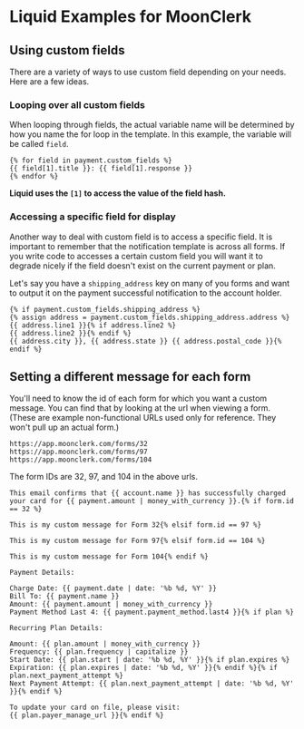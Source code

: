 # Liquid Examples for MoonClerk

## Using custom fields

There are a variety of ways to use custom field depending on your needs. Here are a few ideas.

### Looping over all custom fields

When looping through fields, the actual variable name will be determined
by how you name the for loop in the template. In this example, the variable
will be called `field`.

```Liquid
{% for field in payment.custom_fields %}
{{ field[1].title }}: {{ field[1].response }}
{% endfor %}
```

**Liquid uses the `[1]` to access the value of the field hash.**

### Accessing a specific field for display

Another way to deal with custom field is to access a specific field. It is important to remember that the notification template is across all forms. If you write code to accesses a certain custom field you will want it to degrade nicely if the field doesn't exist on the current payment or plan.

Let's say you have a `shipping_address` key on many of you forms and want to output it on the payment successful notification to the account holder.

```Liquid
{% if payment.custom_fields.shipping_address %}
{% assign address = payment.custom_fields.shipping_address.address %}
{{ address.line1 }}{% if address.line2 %}
{{ address.line2 }}{% endif %}
{{ address.city }}, {{ address.state }} {{ address.postal_code }}{% endif %}
```

## Setting a different message for each form

You'll need to know the id of each form for which you want a custom message. You can find that by looking at the url when viewing a form. (These are example non-functional URLs used only for reference. They won't pull up an actual form.)

```
https://app.moonclerk.com/forms/32
https://app.moonclerk.com/forms/97
https://app.moonclerk.com/forms/104
```

The form IDs are 32, 97, and 104 in the above urls.

```
This email confirms that {{ account.name }} has successfully charged your card for {{ payment.amount | money_with_currency }}.{% if form.id == 32 %}

This is my custom message for Form 32{% elsif form.id == 97 %}

This is my custom message for Form 97{% elsif form.id == 104 %}

This is my custom message for Form 104{% endif %}

Payment Details:

Charge Date: {{ payment.date | date: '%b %d, %Y' }}
Bill To: {{ payment.name }}
Amount: {{ payment.amount | money_with_currency }}
Payment Method Last 4: {{ payment.payment_method.last4 }}{% if plan %}

Recurring Plan Details:

Amount: {{ plan.amount | money_with_currency }}
Frequency: {{ plan.frequency | capitalize }}
Start Date: {{ plan.start | date: '%b %d, %Y' }}{% if plan.expires %}
Expiration: {{ plan.expires | date: '%b %d, %Y' }}{% endif %}{% if plan.next_payment_attempt %}
Next Payment Attempt: {{ plan.next_payment_attempt | date: '%b %d, %Y'  }}{% endif %}

To update your card on file, please visit:
{{ plan.payer_manage_url }}{% endif %}
```
